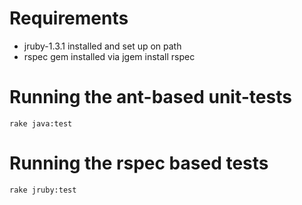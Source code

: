 
Requirements
============

* jruby-1.3.1 installed and set up on path
* rspec gem installed via jgem install rspec

Running the ant-based unit-tests
================================

    rake java:test

Running the rspec based tests
=============================

    rake jruby:test

